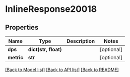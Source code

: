 # InlineResponse20018

## Properties
Name | Type | Description | Notes
------------ | ------------- | ------------- | -------------
**dps** | **dict(str, float)** |  | [optional] 
**metric** | **str** |  | [optional] 

[[Back to Model list]](../README.md#documentation-for-models) [[Back to API list]](../README.md#documentation-for-api-endpoints) [[Back to README]](../README.md)


